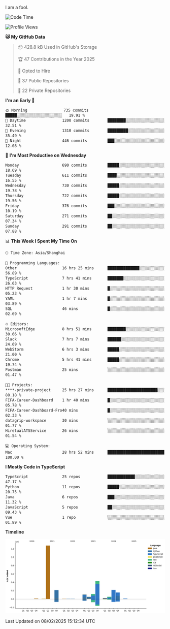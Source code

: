I am a fool.

<!--START_SECTION:waka-->
![Code Time](http://img.shields.io/badge/Code%20Time-2%2C532%20hrs%2056%20mins-blue)

![Profile Views](http://img.shields.io/badge/Profile%20Views-2-blue)

**🐱 My GitHub Data** 

> 📦 428.8 kB Used in GitHub's Storage 
 > 
> 🏆 47 Contributions in the Year 2025
 > 
> 💼 Opted to Hire
 > 
> 📜 37 Public Repositories 
 > 
> 🔑 22 Private Repositories 
 > 
**I'm an Early 🐤** 

```text
🌞 Morning                735 commits         █████░░░░░░░░░░░░░░░░░░░░   19.91 % 
🌆 Daytime                1200 commits        ████████░░░░░░░░░░░░░░░░░   32.51 % 
🌃 Evening                1310 commits        █████████░░░░░░░░░░░░░░░░   35.49 % 
🌙 Night                  446 commits         ███░░░░░░░░░░░░░░░░░░░░░░   12.08 % 
```
📅 **I'm Most Productive on Wednesday** 

```text
Monday                   690 commits         █████░░░░░░░░░░░░░░░░░░░░   18.69 % 
Tuesday                  611 commits         ████░░░░░░░░░░░░░░░░░░░░░   16.55 % 
Wednesday                730 commits         █████░░░░░░░░░░░░░░░░░░░░   19.78 % 
Thursday                 722 commits         █████░░░░░░░░░░░░░░░░░░░░   19.56 % 
Friday                   376 commits         ███░░░░░░░░░░░░░░░░░░░░░░   10.19 % 
Saturday                 271 commits         ██░░░░░░░░░░░░░░░░░░░░░░░   07.34 % 
Sunday                   291 commits         ██░░░░░░░░░░░░░░░░░░░░░░░   07.88 % 
```


📊 **This Week I Spent My Time On** 

```text
🕑︎ Time Zone: Asia/Shanghai

💬 Programming Languages: 
Other                    16 hrs 25 mins      ██████████████░░░░░░░░░░░   56.89 % 
TypeScript               7 hrs 41 mins       ███████░░░░░░░░░░░░░░░░░░   26.63 % 
HTTP Request             1 hr 30 mins        █░░░░░░░░░░░░░░░░░░░░░░░░   05.23 % 
YAML                     1 hr 7 mins         █░░░░░░░░░░░░░░░░░░░░░░░░   03.89 % 
SQL                      46 mins             █░░░░░░░░░░░░░░░░░░░░░░░░   02.69 % 

🔥 Editors: 
MicrosoftEdge            8 hrs 51 mins       ████████░░░░░░░░░░░░░░░░░   30.66 % 
Slack                    7 hrs 7 mins        ██████░░░░░░░░░░░░░░░░░░░   24.69 % 
WebStorm                 6 hrs 3 mins        █████░░░░░░░░░░░░░░░░░░░░   21.00 % 
Chrome                   5 hrs 41 mins       █████░░░░░░░░░░░░░░░░░░░░   19.74 % 
Postman                  25 mins             ░░░░░░░░░░░░░░░░░░░░░░░░░   01.47 % 

🐱‍💻 Projects: 
****-private-project     25 hrs 27 mins      ██████████████████████░░░   88.18 % 
FIFA-Career-Dashboard    1 hr 40 mins        █░░░░░░░░░░░░░░░░░░░░░░░░   05.78 % 
FIFA-Career-Dashboard-Fro40 mins             █░░░░░░░░░░░░░░░░░░░░░░░░   02.33 % 
datagrip-workspace       30 mins             ░░░░░░░░░░░░░░░░░░░░░░░░░   01.77 % 
HiretualATSService       26 mins             ░░░░░░░░░░░░░░░░░░░░░░░░░   01.54 % 

💻 Operating System: 
Mac                      28 hrs 52 mins      █████████████████████████   100.00 % 
```

**I Mostly Code in TypeScript** 

```text
TypeScript               25 repos            ████████████░░░░░░░░░░░░░   47.17 % 
Python                   11 repos            █████░░░░░░░░░░░░░░░░░░░░   20.75 % 
Java                     6 repos             ███░░░░░░░░░░░░░░░░░░░░░░   11.32 % 
JavaScript               5 repos             ██░░░░░░░░░░░░░░░░░░░░░░░   09.43 % 
Vue                      1 repo              ░░░░░░░░░░░░░░░░░░░░░░░░░   01.89 % 
```



**Timeline**

![Lines of Code chart](https://raw.githubusercontent.com/VeejaLiu/VeejaLiu/master/assets/bar_graph.png)


 Last Updated on 08/02/2025 15:12:34 UTC
<!--END_SECTION:waka-->
